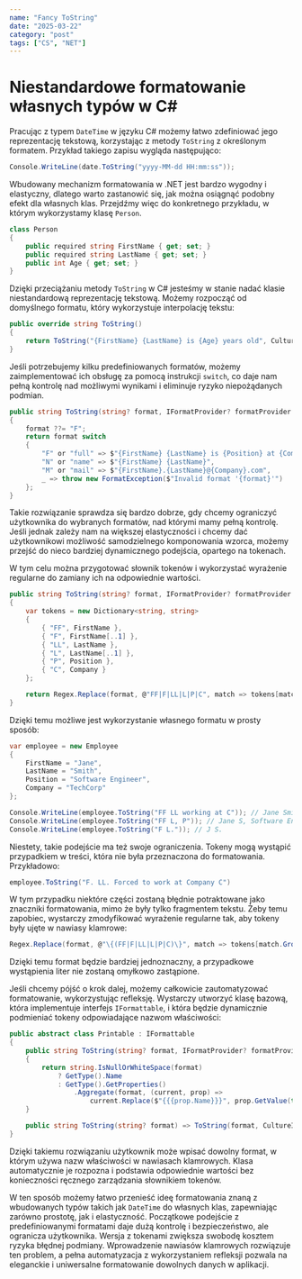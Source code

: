 ```yaml
---
name: "Fancy ToString"
date: "2025-03-22"
category: "post"
tags: ["CS", "NET"]
---
```


# Niestandardowe formatowanie własnych typów w C#

Pracując z typem `DateTime` w języku C# możemy łatwo zdefiniować jego reprezentację tekstową, korzystając z metody `ToString` z określonym formatem. Przykład takiego zapisu wygląda następująco:

```csharp
Console.WriteLine(date.ToString("yyyy-MM-dd HH:mm:ss"));
```

Wbudowany mechanizm formatowania w .NET jest bardzo wygodny i elastyczny, dlatego warto zastanowić się, jak można osiągnąć podobny efekt dla własnych klas. Przejdźmy więc do konkretnego przykładu, w którym wykorzystamy klasę `Person`.

```csharp
class Person
{
    public required string FirstName { get; set; }
    public required string LastName { get; set; }
    public int Age { get; set; }
}
```

Dzięki przeciążaniu metody `ToString` w C# jesteśmy w stanie nadać klasie niestandardową reprezentację tekstową. Możemy rozpocząć od domyślnego formatu, który wykorzystuje interpolację tekstu:

```csharp
public override string ToString()
{
    return ToString("{FirstName} {LastName} is {Age} years old", CultureInfo.CurrentCulture);
}
```

Jeśli potrzebujemy kilku predefiniowanych formatów, możemy zaimplementować ich obsługę za pomocą instrukcji `switch`, co daje nam pełną kontrolę nad możliwymi wynikami i eliminuje ryzyko niepożądanych podmian.

```csharp
public string ToString(string? format, IFormatProvider? formatProvider = null)
{
    format ??= "F";
    return format switch
    {
        "F" or "full" => $"{FirstName} {LastName} is {Position} at {Company}",
        "N" or "name" => $"{FirstName} {LastName}",
        "M" or "mail" => $"{FirstName}.{LastName}@{Company}.com",
        _ => throw new FormatException($"Invalid format '{format}'")
    };
}
```

Takie rozwiązanie sprawdza się bardzo dobrze, gdy chcemy ograniczyć użytkownika do wybranych formatów, nad którymi mamy pełną kontrolę. Jeśli jednak zależy nam na większej elastyczności i chcemy dać użytkownikowi możliwość samodzielnego komponowania wzorca, możemy przejść do nieco bardziej dynamicznego podejścia, opartego na tokenach.

W tym celu można przygotować słownik tokenów i wykorzystać wyrażenie regularne do zamiany ich na odpowiednie wartości.

```csharp
public string ToString(string? format, IFormatProvider? formatProvider = null)
{
    var tokens = new Dictionary<string, string>
    {
        { "FF", FirstName },
        { "F", FirstName[..1] },
        { "LL", LastName },
        { "L", LastName[..1] },
        { "P", Position },
        { "C", Company }
    };

    return Regex.Replace(format, @"FF|F|LL|L|P|C", match => tokens[match.Value]);
}
```

Dzięki temu możliwe jest wykorzystanie własnego formatu w prosty sposób:

```csharp
var employee = new Employee
{
    FirstName = "Jane",
    LastName = "Smith",
    Position = "Software Engineer",
    Company = "TechCorp"
};

Console.WriteLine(employee.ToString("FF LL working at C")); // Jane Smith working at TechCorp
Console.WriteLine(employee.ToString("FF L, P")); // Jane S, Software Engineer
Console.WriteLine(employee.ToString("F L.")); // J S.
```

Niestety, takie podejście ma też swoje ograniczenia. Tokeny mogą wystąpić przypadkiem w treści, która nie była przeznaczona do formatowania. Przykładowo:

```csharp
employee.ToString("F. LL. Forced to work at Company C")
```

W tym przypadku niektóre części zostaną błędnie potraktowane jako znaczniki formatowania, mimo że były tylko fragmentem tekstu. Żeby temu zapobiec, wystarczy zmodyfikować wyrażenie regularne tak, aby tokeny były ujęte w nawiasy klamrowe:

```csharp
Regex.Replace(format, @"\{(FF|F|LL|L|P|C)\}", match => tokens[match.Groups[1].Value]);
```

Dzięki temu format będzie bardziej jednoznaczny, a przypadkowe wystąpienia liter nie zostaną omyłkowo zastąpione.

Jeśli chcemy pójść o krok dalej, możemy całkowicie zautomatyzować formatowanie, wykorzystując refleksję. Wystarczy utworzyć klasę bazową, która implementuje interfejs `IFormattable`, i która będzie dynamicznie podmieniać tokeny odpowiadające nazwom właściwości:

```csharp
public abstract class Printable : IFormattable
{
    public string ToString(string? format, IFormatProvider? formatProvider = null)
    {
        return string.IsNullOrWhiteSpace(format)
            ? GetType().Name
            : GetType().GetProperties()
                .Aggregate(format, (current, prop) =>
                    current.Replace($"{{{prop.Name}}}", prop.GetValue(this)?.ToString() ?? ""));
    }

    public string ToString(string? format) => ToString(format, CultureInfo.CurrentCulture);
}
```

Dzięki takiemu rozwiązaniu użytkownik może wpisać dowolny format, w którym używa nazw właściwości w nawiasach klamrowych. Klasa automatycznie je rozpozna i podstawia odpowiednie wartości bez konieczności ręcznego zarządzania słownikiem tokenów.

W ten sposób możemy łatwo przenieść ideę formatowania znaną z wbudowanych typów takich jak `DateTime` do własnych klas, zapewniając zarówno prostotę, jak i elastyczność. Początkowe podejście z predefiniowanymi formatami daje dużą kontrolę i bezpieczeństwo, ale ogranicza użytkownika. Wersja z tokenami zwiększa swobodę kosztem ryzyka błędnej podmiany. Wprowadzenie nawiasów klamrowych rozwiązuje ten problem, a pełna automatyzacja z wykorzystaniem refleksji pozwala na eleganckie i uniwersalne formatowanie dowolnych danych w aplikacji.

